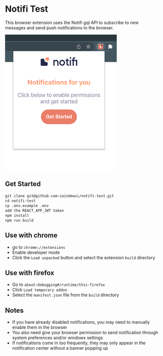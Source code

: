 # Notifi Test

This browser extension uses the Notifi gql API to subscribe to new messages and send push notifications to the browser.

![Notifi Test landing screen](https://github.com/zaindewsi/notifi-test/blob/main/docs/get-started.png)

## Get Started

```
git clone git@github.com:zaindewsi/notifi-test.git
cd notifi-test
cp .env.example .env
add the REACT_APP_JWT token
npm install
npm run build
```

## Use with chrome

- go to `chrome://extensions`
- Enable developer mode
- Click the `Load unpacked` button and select the extension `build` directory

## Use with firefox

- Go to `about:debugging#/runtime/this-firefox`
- Click `Load temporary addon`
- Select the `manifest.json` file from the `build` directory

## Notes

- If you have already disabled notifications, you may need to manually enable them in the browser
- You also need give your browser permission to send notification through system preferences and/or windows settings
- If notifications come in too frequently, they may only appear in the notification center without a banner popping up
